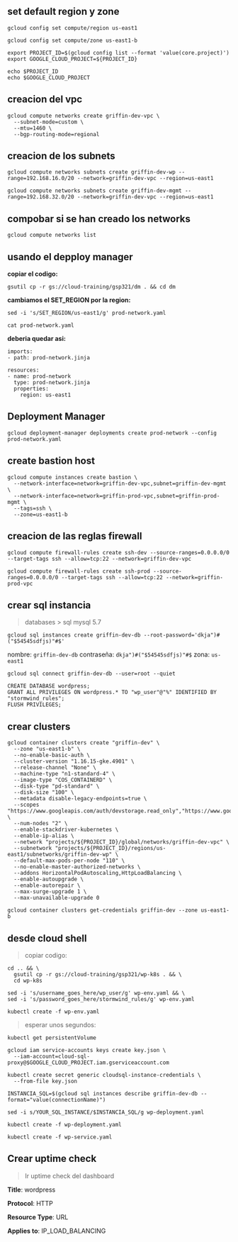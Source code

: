 ## set default region y zone
```
gcloud config set compute/region us-east1
```
```
gcloud config set compute/zone us-east1-b
```

```
export PROJECT_ID=$(gcloud config list --format 'value(core.project)')
export GOOGLE_CLOUD_PROJECT=${PROJECT_ID}

echo $PROJECT_ID
echo $GOOGLE_CLOUD_PROJECT
```


## creacion del vpc

```
gcloud compute networks create griffin-dev-vpc \
  --subnet-mode=custom \
  --mtu=1460 \
  --bgp-routing-mode=regional

```

## creacion de los subnets

```
gcloud compute networks subnets create griffin-dev-wp --range=192.168.16.0/20 --network=griffin-dev-vpc --region=us-east1
```

```
gcloud compute networks subnets create griffin-dev-mgmt --range=192.168.32.0/20 --network=griffin-dev-vpc --region=us-east1
```


## compobar si se han creado los networks
```
gcloud compute networks list
```


## usando el depploy manager

**copiar el codigo:**
```
gsutil cp -r gs://cloud-training/gsp321/dm . && cd dm
```

**cambiamos el SET_REGION por la region:**
```
sed -i 's/SET_REGION/us-east1/g' prod-network.yaml
```

```
cat prod-network.yaml
```
**deberia quedar asi:**

```
imports:
- path: prod-network.jinja

resources:
- name: prod-network
  type: prod-network.jinja
  properties:
    region: us-east1
```

## Deployment Manager

```
gcloud deployment-manager deployments create prod-network --config prod-network.yaml
```

## create bastion host

```
gcloud compute instances create bastion \
  --network-interface=network=griffin-dev-vpc,subnet=griffin-dev-mgmt \
  --network-interface=network=griffin-prod-vpc,subnet=griffin-prod-mgmt \
  --tags=ssh \
  --zone=us-east1-b
```


## creacion de las reglas firewall

```
gcloud compute firewall-rules create ssh-dev --source-ranges=0.0.0.0/0 --target-tags ssh --allow=tcp:22 --network=griffin-dev-vpc
```

```
gcloud compute firewall-rules create ssh-prod --source-ranges=0.0.0.0/0 --target-tags ssh --allow=tcp:22 --network=griffin-prod-vpc
```




## crear sql instancia

> databases > sql
> mysql 5.7

```
gcloud sql instances create griffin-dev-db --root-password='dkja")#("$54545sdfjs)"#$'
```

nombre: `griffin-dev-db`
contraseña: `dkja")#("$54545sdfjs)"#$`
zona: `us-east1`

```
gcloud sql connect griffin-dev-db --user=root --quiet
```

```
CREATE DATABASE wordpress;
GRANT ALL PRIVILEGES ON wordpress.* TO "wp_user"@"%" IDENTIFIED BY "stormwind_rules";
FLUSH PRIVILEGES;
```


## crear clusters

```
gcloud container clusters create "griffin-dev" \
  --zone "us-east1-b" \
  --no-enable-basic-auth \
  --cluster-version "1.16.15-gke.4901" \
  --release-channel "None" \
  --machine-type "n1-standard-4" \
  --image-type "COS_CONTAINERD" \
  --disk-type "pd-standard" \
  --disk-size "100" \
  --metadata disable-legacy-endpoints=true \
  --scopes "https://www.googleapis.com/auth/devstorage.read_only","https://www.googleapis.com/auth/logging.write","https://www.googleapis.com/auth/monitoring","https://www.googleapis.com/auth/servicecontrol","https://www.googleapis.com/auth/service.management.readonly","https://www.googleapis.com/auth/trace.append" \
  --num-nodes "2" \
  --enable-stackdriver-kubernetes \
  --enable-ip-alias \
  --network "projects/${PROJECT_ID}/global/networks/griffin-dev-vpc" \
  --subnetwork "projects/${PROJECT_ID}/regions/us-east1/subnetworks/griffin-dev-wp" \
  --default-max-pods-per-node "110" \
  --no-enable-master-authorized-networks \
  --addons HorizontalPodAutoscaling,HttpLoadBalancing \
  --enable-autoupgrade \
  --enable-autorepair \
  --max-surge-upgrade 1 \
  --max-unavailable-upgrade 0
```

```
gcloud container clusters get-credentials griffin-dev --zone us-east1-b
```


## desde cloud shell

>copiar codigo:

```
cd .. && \
  gsutil cp -r gs://cloud-training/gsp321/wp-k8s . && \
  cd wp-k8s
```

```
sed -i 's/username_goes_here/wp_user/g' wp-env.yaml && \
sed -i 's/password_goes_here/stormwind_rules/g' wp-env.yaml
```

```
kubectl create -f wp-env.yaml
```

> esperar unos segundos:
```
kubectl get persistentVolume
```

```
gcloud iam service-accounts keys create key.json \
  --iam-account=cloud-sql-proxy@$GOOGLE_CLOUD_PROJECT.iam.gserviceaccount.com
```

```
kubectl create secret generic cloudsql-instance-credentials \
  --from-file key.json
```

```
INSTANCIA_SQL=$(gcloud sql instances describe griffin-dev-db --format="value(connectionName)")
```

```
sed -i s/YOUR_SQL_INSTANCE/$INSTANCIA_SQL/g wp-deployment.yaml
```

```
kubectl create -f wp-deployment.yaml
```

```
kubectl create -f wp-service.yaml
```


## Crear uptime check

> Ir uptime check del dashboard
> 

**Title**: wordpress

**Protocol**: HTTP

**Resource Type**: URL

**Applies to**: IP_LOAD_BALANCING
